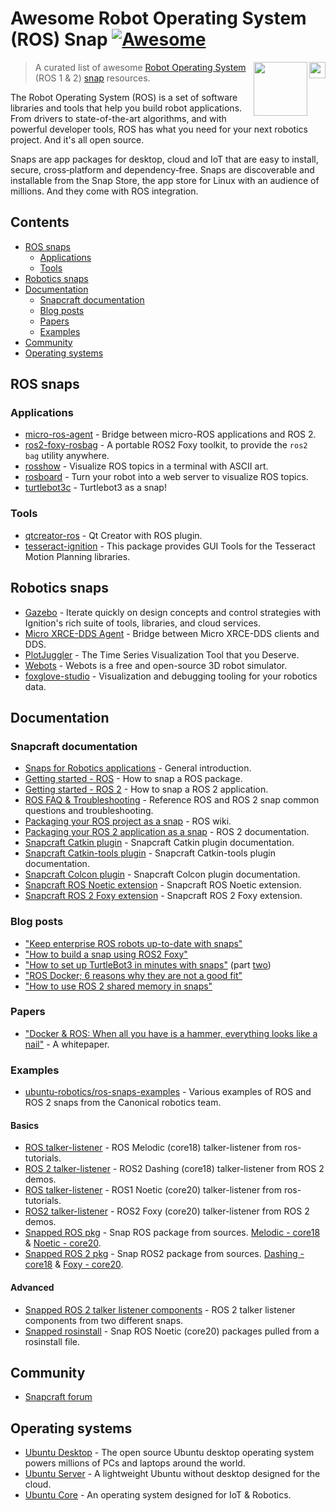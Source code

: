 # Awesome Robot Operating System (ROS) Snap [![Awesome](https://awesome.re/badge.svg)](https://awesome.re)

[<img src="https://cdn.iconscout.com/icon/free/png-256/snapcraft-3521718-2945162.png" align="right" width="26">](https://snapcraft.io/about)

[<img src="https://raw.githubusercontent.com/fkromer/awesome-ros2/master/ros_logo.svg?sanitize=true" align="right" width="86">](https://www.ros.org/blog/getting-started/)

> A curated list of awesome [Robot Operating System](https://www.ros.org/) (ROS 1 & 2) [snap](https://snapcraft.io) resources.

The Robot Operating System (ROS) is a set of software libraries and tools that help you build robot applications.
From drivers to state-of-the-art algorithms,
and with powerful developer tools,
ROS has what you need for your next robotics project.
And it's all open source.

Snaps are app packages for desktop, cloud and IoT that are easy to install,
secure, cross‐platform and dependency‐free.
Snaps are discoverable and installable from the Snap Store,
the app store for Linux with an audience of millions.
And they come with ROS integration.

## Contents

- [ROS snaps](#ros-snaps)
  - [Applications](#applications)
  - [Tools](#tools)
- [Robotics snaps](#robotics-snaps)
- [Documentation](#documentation)
  - [Snapcraft documentation](#snapcraft-documentation)
  - [Blog posts](#blog-posts)
  - [Papers](#papers)
  - [Examples](#examples)
- [Community](#community)
- [Operating systems](#operating-systems)

## ROS snaps

### Applications

- [micro-ros-agent](https://snapcraft.io/micro-ros-agent) - Bridge between micro-ROS applications and ROS 2.
- [ros2-foxy-rosbag](https://snapcraft.io/ros2-foxy-rosbag) - A portable ROS2 Foxy toolkit, to provide the `ros2 bag` utility anywhere.
- [rosshow](https://snapcraft.io/rosshow) - Visualize ROS topics in a terminal with ASCII art.
- [rosboard](https://snapcraft.io/rosboard) - Turn your robot into a web server to visualize ROS topics.
- [turtlebot3c](https://snapcraft.io/turtlebot3c) - Turtlebot3 as a snap!

### Tools

- [qtcreator-ros](https://snapcraft.io/qtcreator-ros) - Qt Creator with ROS plugin.
- [tesseract-ignition](https://snapcraft.io/tesseract-ignition) - This package provides GUI Tools for the Tesseract Motion Planning libraries.

## Robotics snaps

- [Gazebo](https://snapcraft.io/gazebo) - Iterate quickly on design concepts and control strategies with Ignition's rich suite of tools, libraries, and cloud services.
- [Micro XRCE-DDS Agent](https://snapcraft.io/micro-xrce-dds-agent) - Bridge between Micro XRCE-DDS clients and DDS.
- [PlotJuggler](https://snapcraft.io/plotjuggler) - The Time Series Visualization Tool that you Deserve.
- [Webots](https://snapcraft.io/webots) - Webots is a free and open-source 3D robot simulator.
- [foxglove-studio](https://snapcraft.io/foxglove-studio) - Visualization and debugging tooling for your robotics data.

## Documentation

### Snapcraft documentation

- [Snaps for Robotics applications](https://snapcraft.io/docs/robotics) - General introduction.
- [Getting started - ROS](https://snapcraft.io/docs/ros-applications) - How to snap a ROS package.
- [Getting started - ROS 2](https://snapcraft.io/docs/ros2-applications) - How to snap a ROS 2 application.
- [ROS FAQ & Troubleshooting](https://snapcraft.io/docs/ros-troubleshooting) - Reference ROS and ROS 2 snap common questions and troubleshooting.
- [Packaging your ROS project as a snap](http://wiki.ros.org/ROS/Tutorials/Packaging%20your%20ROS%20project%20as%20a%20snap) - ROS wiki.
- [Packaging your ROS 2 application as a snap](https://docs.ros.org/en/foxy/Tutorials/Packaging-your-ROS-2-application-as-a-snap.html) - ROS 2 documentation.
- [Snapcraft Catkin plugin](https://snapcraft.io/docs/catkin-plugin) - Snapcraft Catkin plugin documentation.
- [Snapcraft Catkin-tools plugin](https://snapcraft.io/docs/catkin-tools-plugin) - Snapcraft Catkin-tools plugin documentation.
- [Snapcraft Colcon plugin](https://snapcraft.io/docs/the-colcon-plugin) - Snapcraft Colcon plugin documentation.
- [Snapcraft ROS Noetic extension](https://snapcraft.io/docs/ros1-extension) - Snapcraft ROS Noetic extension.
- [Snapcraft ROS 2 Foxy extension](https://snapcraft.io/docs/ros2-extension) - Snapcraft ROS 2 Foxy extension.

### Blog posts

- ["Keep enterprise ROS robots up-to-date with snaps"](https://ubuntu.com/blog/keep-enterprise-ros-robots-up-to-date-with-snaps)
- ["How to build a snap using ROS2 Foxy"](https://snapcraft.io/blog/how-to-build-a-snap-using-ros-2-foxy)
- ["How to set up TurtleBot3 in minutes with snaps"](https://ubuntu.com/blog/how-to-set-up-turtlebot3-in-minutes-with-snaps) (part [two](https://ubuntu.com/blog/how-to-set-up-turtlebot3-in-minutes-with-snaps-2))
- ["ROS Docker; 6 reasons why they are not a good fit"](https://ubuntu.com/blog/ros-docker)
- ["How to use ROS 2 shared memory in snaps"](https://ubuntu.com/blog/how-to-use-ros-2-shared-memory-in-snaps)

### Papers

- ["Docker & ROS: When all you have is a hammer, everything looks like a nail"](https://ubuntu.com/engage/dockerandros?utm_medium=blog&utm_campaign=7014K000000UWJn) - A whitepaper.

### Examples

- [ubuntu-robotics/ros-snaps-examples](https://github.com/ubuntu-robotics/ros-snaps-examples) - Various examples of ROS and ROS 2 snaps from the Canonical robotics team.

#### Basics

- [ROS talker-listener](https://github.com/snapcraft-docs/ros-talker-listener) - ROS Melodic (core18) talker-listener from ros-tutorials.
- [ROS 2 talker-listener](https://github.com/snapcraft-docs/ros2-talker-listener) - ROS2 Dashing (core18) talker-listener from ROS 2 demos.
- [ROS talker-listener](https://github.com/snapcraft-docs/ros-talker-listener-core20) - ROS1 Noetic (core20) talker-listener from ros-tutorials.
- [ROS2 talker-listener](https://github.com/snapcraft-docs/ros2-talker-listener-core20) - ROS2 Foxy (core20) talker-listener from ROS 2 demos.
- [Snapped ROS pkg](https://github.com/Guillaumebeuzeboc/snapped_ros1_pkg) - Snap ROS package from sources. [Melodic - core18](https://github.com/Guillaumebeuzeboc/snapped_ros1_pkg/tree/core18) & [Noetic - core20](https://github.com/Guillaumebeuzeboc/snapped_ros1_pkg/tree/main).
- [Snapped ROS 2 pkg](https://github.com/Guillaumebeuzeboc/snapped_ros2_pkg) - Snap ROS2 package from sources. [Dashing - core18](https://github.com/Guillaumebeuzeboc/snapped_ros2_pkg/tree/core18) & [Foxy - core20](https://github.com/Guillaumebeuzeboc/snapped_ros2_pkg/tree/main).

#### Advanced

- [Snapped ROS 2 talker listener components](https://github.com/Guillaumebeuzeboc/snapped_ros2_talker_listener_components) - ROS 2 talker listener components from two different snaps.
- [Snapped rosinstall](https://github.com/Guillaumebeuzeboc/snapped_ros1_rosinstall) - Snap ROS Noetic (core20) packages pulled from a rosinstall file.

## Community

- [Snapcraft forum](https://forum.snapcraft.io/search?q=ROS)

## Operating systems

- [Ubuntu Desktop](https://ubuntu.com/desktop) - The open source Ubuntu desktop operating system powers millions of PCs and laptops around the world.
- [Ubuntu Server](https://ubuntu.com/server) - A lightweight Ubuntu without desktop designed for the cloud.
- [Ubuntu Core](https://ubuntu.com/core) - An operating system designed for IoT & Robotics.

